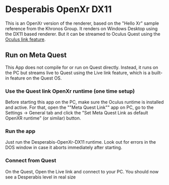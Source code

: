 # Desperabis OpenXr DX11

This is an OpenXr version of the renderer, based on the "Hello Xr" sample reference from the Khronos Group.
It renders on Windows Desktop using the DX11 based renderer. But it can be streamed to Oculus Quest using the
[Oculus link feature](https://www.meta.com/help/quest/articles/headsets-and-accessories/oculus-link/connect-with-air-link).

## Run on Meta Quest

This App does not compile for or run on Quest directly. Instead, it runs on the PC but streams live to Quest using the Live link 
feature, which is a built-in feature on the Quest OS.

### Use the Quest link OpenXr runtime (one time setup)

Before starting this app on the PC, make sure the Oculus runtime is installed and active. 
For that, open the ""Meta Quest Link"" app on PC, go to the Settings -> General tab and click the 
"Set Meta Quest Link as default OpenXR runtime" (or similar) button.

### Run the app

Just run the Desperabis-OpenXr-DX11 runtime. Look out for errors in the DOS window in case it aborts immediately after starting.

### Connect from Quest

On the Quest, Open the Live link and connect to your PC. You should now see a Desperabis level in real size